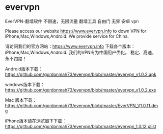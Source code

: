 # evervpn

EverVPN-翻墙软件 不限速，无限流量 翻墙工具 自由门 无界 安卓 vpn 


Please access our website https://www.evervpn.info to down VPN for iPhone,Mac,Windows,Android.  We provide service for China.

请访问我们的官方网站：https://www.evervpn.info 下载各个版本：iPhone,Mac,Windows,Android. 我们的VPN专为中国用户优化。 稳定、高速，永不跑路！

Android版本下载： https://github.com/gordonmah73/evervpn/blob/master/evervpn_v1.0.2.apk

windows版本下载： https://github.com/gordonmah73/evervpn/blob/master/evervpn_v1.0.2.exe

Mac 版本下载：https://github.com/gordonmah73/evervpn/blob/master/EverVPN_V1.0.11.dmg

iPhone版本请在浏览器下下载：https://github.com/gordonmah73/evervpn/blob/master/evervpn_1.0.12.plist

